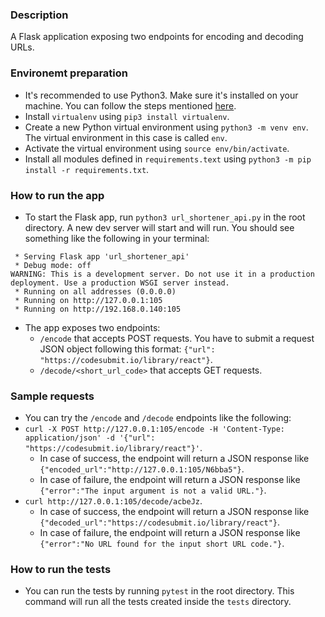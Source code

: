 ### Description
A Flask application exposing two endpoints for encoding and decoding URLs.

### Environemt preparation
- It's recommended to use Python3. Make sure it's installed on your machine. You can follow the steps mentioned [here](https://docs.python-guide.org/starting/install3/osx/).
- Install `virtualenv` using `pip3 install virtualenv`.
- Create a new Python virtual environment using `python3 -m venv env`. The virtual environment in this case is called `env`.
- Activate the virtual environment using `source env/bin/activate`.
- Install all modules defined in `requirements.text` using `python3 -m pip install -r requirements.txt`.

### How to run the app
- To start the Flask app, run `python3 url_shortener_api.py` in the root directory. A new dev server will start and will run. You should see something like the following in your terminal:

```
 * Serving Flask app 'url_shortener_api'
 * Debug mode: off
WARNING: This is a development server. Do not use it in a production deployment. Use a production WSGI server instead.
 * Running on all addresses (0.0.0.0)
 * Running on http://127.0.0.1:105
 * Running on http://192.168.0.140:105
```
- The app exposes two endpoints:
    - `/encode` that accepts POST requests. You have to submit a request JSON object following this format: `{"url": "https://codesubmit.io/library/react"}`.
    - `/decode/<short_url_code>` that accepts GET requests.

### Sample requests
- You can try the `/encode` and `/decode` endpoints like the following:
- `curl -X POST http://127.0.0.1:105/encode -H 'Content-Type: application/json' -d '{"url": "https://codesubmit.io/library/react"}'`.
    - In case of success, the endpoint will return a JSON response like `{"encoded_url":"http://127.0.0.1:105/N6bba5"}`.
    - In case of failure, the endpoint will return a JSON response like `{"error":"The input argument is not a valid URL."}`.
- `curl http://127.0.0.1:105/decode/acbeJz`.
    - In case of success, the endpoint will return a JSON response like `{"decoded_url":"https://codesubmit.io/library/react"}`.
    - In case of failure, the endpoint will return a JSON response like `{"error":"No URL found for the input short URL code."}`.

### How to run the tests
- You can run the tests by running `pytest` in the root directory. This command will run all the tests created inside the `tests` directory.